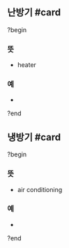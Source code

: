 ## 난방기 #card
?begin
### 뜻
- heater
### 예
-
<!--SR:!2025-06-17,3,250-->
?end


## 냉방기 #card
?begin
### 뜻
- air conditioning
### 예
-
?end

